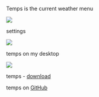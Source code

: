 Temps is the current weather menu

<img src="https://skandyn-sh.github.io/img/temps.png"/>

settings

<img src="https://skandyn-sh.github.io/img/temps2.png"/>

temps on my desktop

<img src="https://skandyn-sh.github.io/img/temps3.png"/>

temps - <a href="https://jackd248.github.io/temps/" target="_blank">download</a>

temps on <a href="https://github.com/jackd248/temps" target="_blank">GitHub</a>
